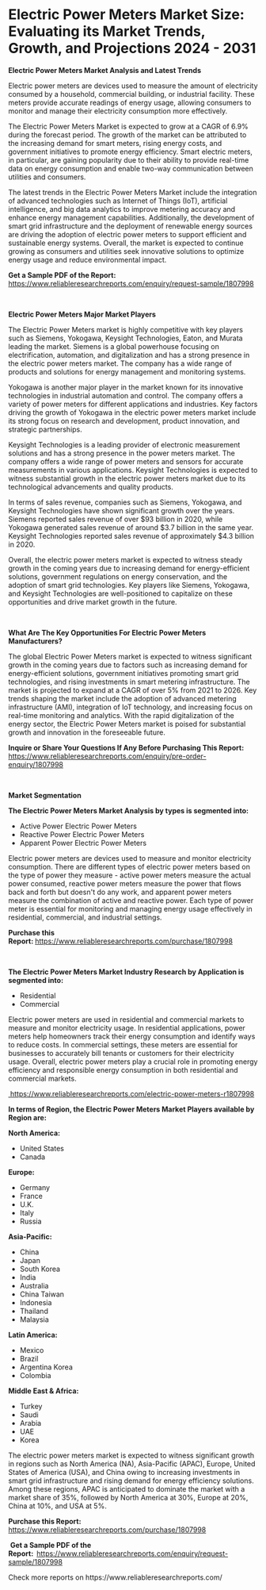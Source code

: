 <p><h1>Electric Power Meters Market Size: Evaluating its Market Trends, Growth, and Projections 2024 - 2031</h1></p><p><strong>Electric Power Meters Market Analysis and Latest Trends</strong></p>
<p><p>Electric power meters are devices used to measure the amount of electricity consumed by a household, commercial building, or industrial facility. These meters provide accurate readings of energy usage, allowing consumers to monitor and manage their electricity consumption more effectively.</p><p>The Electric Power Meters Market is expected to grow at a CAGR of 6.9% during the forecast period. The growth of the market can be attributed to the increasing demand for smart meters, rising energy costs, and government initiatives to promote energy efficiency. Smart electric meters, in particular, are gaining popularity due to their ability to provide real-time data on energy consumption and enable two-way communication between utilities and consumers.</p><p>The latest trends in the Electric Power Meters Market include the integration of advanced technologies such as Internet of Things (IoT), artificial intelligence, and big data analytics to improve metering accuracy and enhance energy management capabilities. Additionally, the development of smart grid infrastructure and the deployment of renewable energy sources are driving the adoption of electric power meters to support efficient and sustainable energy systems. Overall, the market is expected to continue growing as consumers and utilities seek innovative solutions to optimize energy usage and reduce environmental impact.</p></p>
<p><strong>Get a Sample PDF of the Report:&nbsp;</strong> <a href="https://www.reliableresearchreports.com/enquiry/request-sample/1807998">https://www.reliableresearchreports.com/enquiry/request-sample/1807998</a></p>
<p>&nbsp;</p>
<p><strong>Electric Power Meters Major Market Players</strong></p>
<p><p>The Electric Power Meters market is highly competitive with key players such as Siemens, Yokogawa, Keysight Technologies, Eaton, and Murata leading the market. Siemens is a global powerhouse focusing on electrification, automation, and digitalization and has a strong presence in the electric power meters market. The company has a wide range of products and solutions for energy management and monitoring systems.</p><p>Yokogawa is another major player in the market known for its innovative technologies in industrial automation and control. The company offers a variety of power meters for different applications and industries. Key factors driving the growth of Yokogawa in the electric power meters market include its strong focus on research and development, product innovation, and strategic partnerships.</p><p>Keysight Technologies is a leading provider of electronic measurement solutions and has a strong presence in the power meters market. The company offers a wide range of power meters and sensors for accurate measurements in various applications. Keysight Technologies is expected to witness substantial growth in the electric power meters market due to its technological advancements and quality products.</p><p>In terms of sales revenue, companies such as Siemens, Yokogawa, and Keysight Technologies have shown significant growth over the years. Siemens reported sales revenue of over $93 billion in 2020, while Yokogawa generated sales revenue of around $3.7 billion in the same year. Keysight Technologies reported sales revenue of approximately $4.3 billion in 2020.</p><p>Overall, the electric power meters market is expected to witness steady growth in the coming years due to increasing demand for energy-efficient solutions, government regulations on energy conservation, and the adoption of smart grid technologies. Key players like Siemens, Yokogawa, and Keysight Technologies are well-positioned to capitalize on these opportunities and drive market growth in the future.</p></p>
<p>&nbsp;</p>
<p><strong>What Are The Key Opportunities For Electric Power Meters Manufacturers?</strong></p>
<p><p>The global Electric Power Meters market is expected to witness significant growth in the coming years due to factors such as increasing demand for energy-efficient solutions, government initiatives promoting smart grid technologies, and rising investments in smart metering infrastructure. The market is projected to expand at a CAGR of over 5% from 2021 to 2026. Key trends shaping the market include the adoption of advanced metering infrastructure (AMI), integration of IoT technology, and increasing focus on real-time monitoring and analytics. With the rapid digitalization of the energy sector, the Electric Power Meters market is poised for substantial growth and innovation in the foreseeable future.</p></p>
<p><strong>Inquire or Share Your Questions If Any Before Purchasing This Report:</strong> <a href="https://www.reliableresearchreports.com/enquiry/pre-order-enquiry/1807998">https://www.reliableresearchreports.com/enquiry/pre-order-enquiry/1807998</a></p>
<p>&nbsp;</p>
<p><strong>Market Segmentation</strong></p>
<p><strong>The Electric Power Meters Market Analysis by types is segmented into:</strong></p>
<p><ul><li>Active Power Electric Power Meters</li><li>Reactive Power Electric Power Meters</li><li>Apparent Power Electric Power Meters</li></ul></p>
<p><p>Electric power meters are devices used to measure and monitor electricity consumption. There are different types of electric power meters based on the type of power they measure - active power meters measure the actual power consumed, reactive power meters measure the power that flows back and forth but doesn't do any work, and apparent power meters measure the combination of active and reactive power. Each type of power meter is essential for monitoring and managing energy usage effectively in residential, commercial, and industrial settings.</p></p>
<p><strong>Purchase this Report:&nbsp;</strong><a href="https://www.reliableresearchreports.com/purchase/1807998">https://www.reliableresearchreports.com/purchase/1807998</a></p>
<p>&nbsp;</p>
<p><strong>The Electric Power Meters Market Industry Research by Application is segmented into:</strong></p>
<p><ul><li>Residential</li><li>Commercial</li></ul></p>
<p><p>Electric power meters are used in residential and commercial markets to measure and monitor electricity usage. In residential applications, power meters help homeowners track their energy consumption and identify ways to reduce costs. In commercial settings, these meters are essential for businesses to accurately bill tenants or customers for their electricity usage. Overall, electric power meters play a crucial role in promoting energy efficiency and responsible energy consumption in both residential and commercial markets.</p></p>
<p><a href="https://www.reliableresearchreports.com/electric-power-meters-r1807998">&nbsp;https://www.reliableresearchreports.com/electric-power-meters-r1807998</a></p>
<p><strong>In terms of Region, the Electric Power Meters Market Players available by Region are:</strong></p>
<p>
    <p> <strong> North America: </strong>
        <ul>
            <li>United States</li>
            <li>Canada</li>
        </ul>
        </p> 
    <p> <strong> Europe: </strong>
        <ul>
            <li>Germany</li>
            <li>France</li>
            <li>U.K.</li>
            <li>Italy</li>
            <li>Russia</li>
        </ul>
        </p> 
    <p> <strong> Asia-Pacific: </strong>
        <ul>
            <li>China</li>
            <li>Japan</li>
            <li>South Korea</li>
            <li>India</li>
            <li>Australia</li>
            <li>China Taiwan</li>
            <li>Indonesia</li>
            <li>Thailand</li>
            <li>Malaysia</li>
        </ul>
        </p> 
    <p> <strong> Latin America: </strong>
        <ul>
            <li>Mexico</li>
            <li>Brazil</li>
            <li>Argentina Korea</li>
            <li>Colombia</li>
        </ul>
        </p> 
    <p> <strong> Middle East & Africa: </strong>
        <ul>
            <li>Turkey</li>
            <li>Saudi</li>
            <li>Arabia</li>
            <li>UAE</li>
            <li>Korea</li>
        </ul>
    </p>
    </p>
<p><p>The electric power meters market is expected to witness significant growth in regions such as North America (NA), Asia-Pacific (APAC), Europe, United States of America (USA), and China owing to increasing investments in smart grid infrastructure and rising demand for energy efficiency solutions. Among these regions, APAC is anticipated to dominate the market with a market share of 35%, followed by North America at 30%, Europe at 20%, China at 10%, and USA at 5%.</p></p>
<p><strong>Purchase this Report: </strong><a href="https://www.reliableresearchreports.com/purchase/1807998">https://www.reliableresearchreports.com/purchase/1807998</a></p>
<p>&nbsp;<strong>Get a Sample PDF of the Report:&nbsp;&nbsp;</strong><a href="https://www.reliableresearchreports.com/enquiry/request-sample/1807998">https://www.reliableresearchreports.com/enquiry/request-sample/1807998</a></p>
<p><strong></strong></p>
<p>Check more reports on https://www.reliableresearchreports.com/</p>